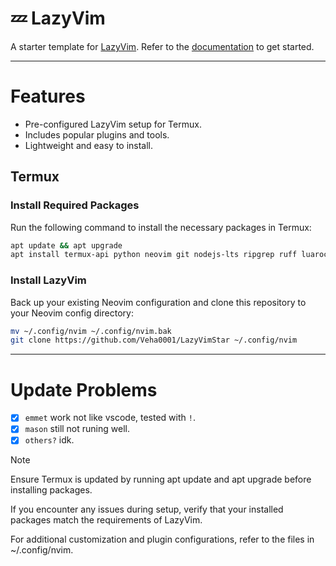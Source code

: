 # 💤 LazyVim

A starter template for [LazyVim](https://github.com/LazyVim/LazyVim).
Refer to the [documentation](https://lazyvim.github.io/installation) to get started.

---

# Features
- Pre-configured LazyVim setup for Termux.
- Includes popular plugins and tools.
- Lightweight and easy to install.

## Termux 

### Install Required Packages

Run the following command to install the necessary packages in Termux:
```bash
apt update && apt upgrade
apt install termux-api python neovim git nodejs-lts ripgrep ruff luarocks lua-language-server fzf clang 
```
### Install LazyVim
Back up your existing Neovim configuration and clone this repository to your Neovim config directory:
```bash
mv ~/.config/nvim ~/.config/nvim.bak
git clone https://github.com/Veha0001/LazyVimStar ~/.config/nvim
```

---

# Update Problems
- [x] `emmet` work not like vscode, tested with `!`.
- [x] `mason` still not runing well.
- [x] `others?` idk.

> [!NOTE]
> Ensure Termux is updated by running apt update and apt upgrade before installing packages.
>
> If you encounter any issues during setup, verify that your installed packages match the requirements of LazyVim.
>
> For additional customization and plugin configurations, refer to the files in ~/.config/nvim.
